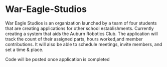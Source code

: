 # War-Eagle-Studios
War Eagle Studios is an organization launched by a team of four students that are creating applications for other school establishments.
Currently creating a system that aids the Auburn Robotics Club. The application will track the count of their assigned parts, hours worked,and member contributions. It will also be able to schedule meetings, invite members, and set a time & place.

Code will be posted once application is completed
